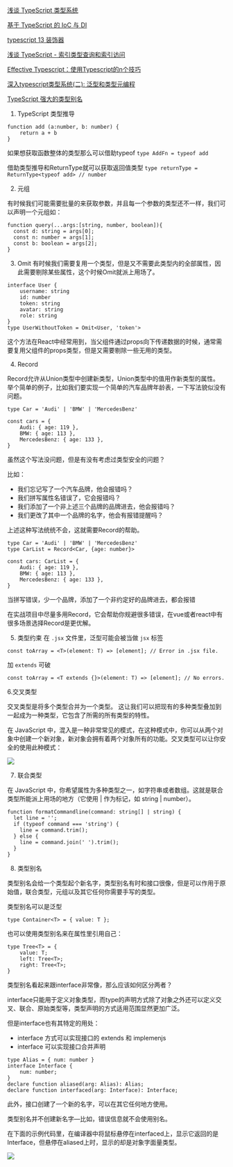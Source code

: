 
[浅谈 TypeScript 类型系统](https://zhuanlan.zhihu.com/p/64446259)


[基于 TypeScript 的 IoC 与 DI](https://zhuanlan.zhihu.com/p/72323250)


[typescript 13 装饰器](https://zhuanlan.zhihu.com/p/86608311)


[浅谈 TypeScript - 索引类型查询和索引访问](https://zhuanlan.zhihu.com/p/43932508)

[Effective Typescript：使用Typescript的n个技巧](https://zhuanlan.zhihu.com/p/104311029)

[深入typescript类型系统(二): 泛型和类型元编程](https://zhuanlan.zhihu.com/p/96046788)

[TypeScript 强大的类型别名](https://juejin.im/post/5c2f87ce5188252593122c98)

1. TypeScript 类型推导
```
function add (a:number, b: number) {
    return a + b
}
```
如果想获取函数整体的类型那么可以借助typeof `type AddFn = typeof add`

借助类型推导和ReturnType就可以获取返回值类型 `type returnType = ReturnType<typeof add> // number`

2. 元组

有时候我们可能需要批量的来获取参数，并且每一个参数的类型还不一样，我们可以声明一个元组如：
```
function query(...args:[string, number, boolean]){
  const d: string = args[0];
  const n: number = args[1];
  const b: boolean = args[2];
}
```

3. Omit
有时候我们需要复用一个类型，但是又不需要此类型内的全部属性，因此需要剔除某些属性，这个时候Omit就派上用场了。
```
interface User {
    username: string
    id: number
    token: string
    avatar: string
    role: string
}
type UserWithoutToken = Omit<User, 'token'>
```
这个方法在React中经常用到，当父组件通过props向下传递数据的时候，通常需要复用父组件的props类型，但是又需要剔除一些无用的类型。

4. Record

Record允许从Union类型中创建新类型，Union类型中的值用作新类型的属性。
举个简单的例子，比如我们要实现一个简单的汽车品牌年龄表，一下写法貌似没有问题。
```
type Car = 'Audi' | 'BMW' | 'MercedesBenz'

const cars = {
    Audi: { age: 119 },
    BMW: { age: 113 },
    MercedesBenz: { age: 133 },
}
```
虽然这个写法没问题，但是有没有考虑过类型安全的问题？

比如：

- 我们忘记写了一个汽车品牌，他会报错吗？
- 我们拼写属性名错误了，它会报错吗？
- 我们添加了一个非上述三个品牌的品牌进去，他会报错吗？
- 我们更改了其中一个品牌的名字，他会有报错提醒吗？

上述这种写法统统不会，这就需要Record的帮助。
```
type Car = 'Audi' | 'BMW' | 'MercedesBenz'
type CarList = Record<Car, {age: number}>

const cars: CarList = {
    Audi: { age: 119 },
    BMW: { age: 113 },
    MercedesBenz: { age: 133 },
}
```
当拼写错误，少一个品牌，添加了一个非约定好的品牌进去，都会报错

在实战项目中尽量多用Record，它会帮助你规避很多错误，在vue或者react中有很多场景选择Record是更优解。

5. 类型约束
在 `.jsx` 文件里，泛型可能会被当做 `jsx` 标签
```
const toArray = <T>(element: T) => [element]; // Error in .jsx file.
```
加 `extends` 可破
```
const toArray = <T extends {}>(element: T) => [element]; // No errors.
```

6.交叉类型

交叉类型是将多个类型合并为一个类型。 这让我们可以把现有的多种类型叠加到一起成为一种类型，它包含了所需的所有类型的特性。

在 JavaScript 中，混入是一种非常常见的模式，在这种模式中，你可以从两个对象中创建一个新对象，新对象会拥有着两个对象所有的功能。交叉类型可以让你安全的使用此种模式：

![](https://mmbiz.qpic.cn/mmbiz_png/Fq2ZIx64zaQnKAIsmhGRe5BXGhcRsKeBWIcASjXqtwJlkEtcOqOIbX7rgXfXEpVQRkO3kicfU1UShQbj5VSZ6ibw/640?wx_fmt=png&tp=webp&wxfrom=5&wx_lazy=1&wx_co=1)

7. 联合类型

在 JavaScript 中，你希望属性为多种类型之一，如字符串或者数组。这就是联合类型所能派上用场的地方（它使用 | 作为标记，如 string | number）。
```
function formatCommandline(command: string[] | string) {
  let line = '';
  if (typeof command === 'string') {
    line = command.trim();
  } else {
    line = command.join(' ').trim();
  }
}
```

8. 类型别名

类型别名会给一个类型起个新名字，类型别名有时和接口很像，但是可以作用于原始值，联合类型，元组以及其它任何你需要手写的类型。

类型别名可以是泛型
```
type Container<T> = { value: T };
```
也可以使用类型别名来在属性里引用自己：
```
type Tree<T> = {
    value: T;
    left: Tree<T>;
    right: Tree<T>;
}
```
类型别名看起来跟interface非常像，那么应该如何区分两者？

interface只能用于定义对象类型，而type的声明方式除了对象之外还可以定义交叉、联合、原始类型等，类型声明的方式适用范围显然更加广泛。

但是interface也有其特定的用处：

- interface 方式可以实现接口的 extends 和 implemenjs
- interface 可以实现接口合并声明
```
type Alias = { num: number }
interface Interface {
    num: number;
}
declare function aliased(arg: Alias): Alias;
declare function interfaced(arg: Interface): Interface;
```
此外，接口创建了一个新的名字，可以在其它任何地方使用。 

类型别名并不创建新名字—比如，错误信息就不会使用别名。 

在下面的示例代码里，在编译器中将鼠标悬停在interfaced上，显示它返回的是Interface，但悬停在aliased上时，显示的却是对象字面量类型。

![](https://mmbiz.qpic.cn/mmbiz_png/Fq2ZIx64zaQnKAIsmhGRe5BXGhcRsKeBpm7E5guNQzsWlyVU9NH2BgS7QPsyPCQNCSLFRmNNWfV0AMXdFIMQ8Q/640?wx_fmt=png&tp=webp&wxfrom=5&wx_lazy=1&wx_co=1)